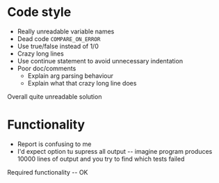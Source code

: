 # Code style

* Really unreadable variable names
* Dead code `COMPARE_ON_ERROR`
* Use true/false instead of 1/0
* Crazy long lines
* Use continue statement to avoid unnecessary indentation
* Poor doc/comments 
	* Explain arg parsing behaviour
	* Explain what that crazy long line does

Overall quite unreadable solution

# Functionality

* Report is confusing to me 
* I'd expect option tu supress all output -- imagine program produces 10000 lines of output and you try to find which tests failed

Required functionality -- OK
